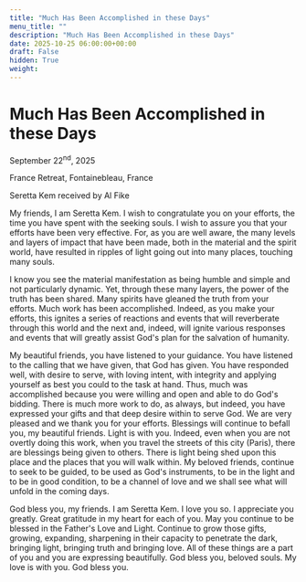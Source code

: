 ```yaml
---
title: "Much Has Been Accomplished in these Days"
menu_title: ""
description: "Much Has Been Accomplished in these Days"
date: 2025-10-25 06:00:00+00:00
draft: False
hidden: True
weight:
---
```

# Much Has Been Accomplished in these Days

September 22<sup>nd</sup>, 2025

France Retreat, Fontainebleau, France

Seretta Kem received by Al Fike

My friends, I am Seretta Kem. I wish to congratulate you on your efforts, the time you have spent with the seeking souls. I wish to assure you that your efforts have been very effective. For, as you are well aware, the many levels and layers of impact that have been made, both in the material and the spirit world, have resulted in ripples of light going out into many places, touching many souls.

I know you see the material manifestation as being humble and simple and not particularly dynamic. Yet, through these many layers, the power of the truth has been shared. Many spirits have gleaned the truth from your efforts. Much work has been accomplished. Indeed, as you make your efforts, this ignites a series of reactions and events that will reverberate through this world and the next and, indeed, will ignite various responses and events that will greatly assist God's plan for the salvation of humanity.

My beautiful friends, you have listened to your guidance. You have listened to the calling that we have given, that God has given. You have responded well, with desire to serve, with loving intent, with integrity and applying yourself as best you could to the task at hand. Thus, much was accomplished because you were willing and open and able to do God's bidding. There is much more work to do, as always, but indeed, you have expressed your gifts and that deep desire within to serve God. We are very pleased and we thank you for your efforts. Blessings will continue to befall you, my beautiful friends. Light is with you. Indeed, even when you are not overtly doing this work, when you travel the streets of this city (Paris), there are blessings being given to others. There is light being shed upon this place and the places that you will walk within. My beloved friends, continue to seek to be guided, to be used as God's instruments, to be in the light and to be in good condition, to be a channel of love and we shall see what will unfold in the coming days.

God bless you, my friends. I am Seretta Kem. I love you so. I appreciate you greatly. Great gratitude in my heart for each of you. May you continue to be blessed in the Father's Love and Light. Continue to grow those gifts, growing, expanding, sharpening in their capacity to penetrate the dark, bringing light, bringing truth and bringing love. All of these things are a part of you and you are expressing beautifully. God bless you, beloved souls. My love is with you. God bless you.
